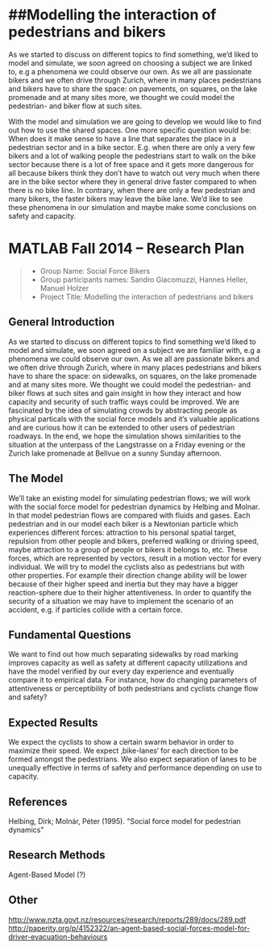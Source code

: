 
##Modelling the interaction of pedestrians and bikers
=====================================================
	
As we started to discuss on different topics to find something, we’d liked to model and simulate, we soon agreed on choosing a subject we are linked to, e.g a phenomena we could observe our own. As we all are passionate bikers and we often drive through Zurich, where in many places pedestrians and bikers have to share the space: on pavements, on squares, on the lake promenade and at many sites more, we thought we could model the pedestrian- and biker flow at such sites.

With the model and simulation we are going to develop we would like to find out how to use the shared spaces. One more specific question would be: When does it make sense to have a line that separates the place in a pedestrian sector and in a bike sector. E.g. when there are only a very few bikers and a lot of walking people the pedestrians start to walk on the bike sector because there is a lot of free space and it gets more dangerous for all because bikers think they don’t have to watch out very much when there are in the bike sector where they in general drive faster compared to when there is no bike line. In contrary, when there are only a few pedestrian and many bikers, the faster bikers may leave the bike lane. We’d like to see these phenomena in our simulation and maybe make some conclusions on safety and capacity.


# MATLAB Fall 2014 – Research Plan

> * Group Name: Social Force Bikers
> * Group participants names: Sandro Giacomuzzi, Hannes Heller, Manuel Holzer
> * Project Title: Modelling the interaction of pedestrians and bikers


## General Introduction

As we started to discuss on different topics to find something we’d liked to model and simulate, we soon agreed on a subject we are familiar with, e.g a phenomena we could observe our own. As we all are passionate bikers and we often drive through Zurich, where in many places pedestrians and bikers have to share the space: on sidewalks, on squares, on the lake promenade and at many sites more. We thought we could model the pedestrian- and biker flows at such sites and gain insight in how they interact and how capacity and security of such traffic ways could be improved. We are fascinated by the idea of simulating crowds by abstracting people as physical particals with the social force models and it’s valuable applications and are curious how it can be extended to other users of pedestrian roadways.
In the end, we hope the simulation shows similarities to the situation at the unterpass of the Langstrasse on a Friday evening or the Zurich lake promenade at Bellvue on a sunny Sunday afternoon.

## The Model

We’ll take an existing model for simulating pedestrian flows; we will work with the social force model for pedestrian dynamics by Helbing and Molnar. In that model pedestrian flows are compared with fluids and gases.
Each pedestrian and in our model each biker is a Newtonian particle which experiences different forces: attraction to his personal spatial target, repulsion from other people and bikers, preferred walking or driving speed, maybe attraction to a group of people or bikers it belongs to, etc. These forces, which are represented by vectors, result in a motion vector for every individual. We will try to model the cyclists also as pedestrians but with other properties. For example their direction change ability will be lower because of their higher speed and inertia but they may have a bigger reaction-sphere due to their higher attentiveness. In order to quantify the security of a situation we may have to implement the scenario of an accident, e.g. if particles collide with a certain force.

## Fundamental Questions

We want to find out how much separating sidewalks by road marking improves capacity as well as safety at different capacity utilizations and have the model verified by our every day experience and eventually compare it to empirical data.
For instance, how do changing parameters of attentiveness or perceptibility of both pedestrians and cyclists change flow and safety?


## Expected Results

We expect the cyclists to show a certain swarm behavior in order to maximize their speed. We expect ‚bike-lanes‘ for each direction to be formed amongst the pedestrians. We also expect separation of lanes to be unequally effective in terms of safety and performance depending on use to capacity.


## References

Helbing, Dirk; Molnár, Péter (1995). "Social force model for pedestrian dynamics"


## Research Methods

Agent-Based Model (?)

## Other

http://www.nzta.govt.nz/resources/research/reports/289/docs/289.pdf
http://paperity.org/p/4152322/an-agent-based-social-forces-model-for-driver-evacuation-behaviours
